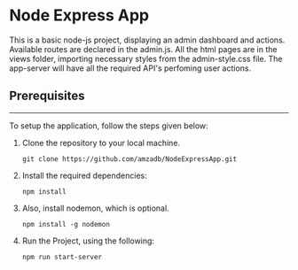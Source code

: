 # Node Express App

This is a basic node-js project, displaying an admin dashboard and actions.
Available routes are declared in the admin.js.
All the html pages are in the views folder, importing necessary styles from the admin-style.css file.
The app-server will have all the required API's perfoming user actions.

## Prerequisites
------------------------------------
To setup the application, follow the steps given below:

1. Clone the repository to your local machine.
    ```
    git clone https://github.com/amzadb/NodeExpressApp.git
    ```
2. Install the required dependencies:
    ```
    npm install 
    ```

3. Also, install nodemon, which is optional.
    ```
    npm install -g nodemon
    ```
4. Run the Project, using the following:
    ```
    npm run start-server
    ```
